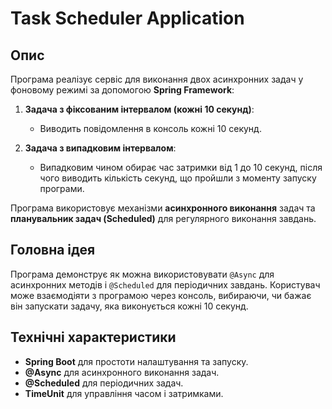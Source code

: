 # Task Scheduler Application

## Опис

Програма реалізує сервіс для виконання двох асинхронних задач у фоновому режимі за допомогою **Spring Framework**:

1. **Задача з фіксованим інтервалом (кожні 10 секунд)**:
    - Виводить повідомлення в консоль кожні 10 секунд.

2. **Задача з випадковим інтервалом**:
    - Випадковим чином обирає час затримки від 1 до 10 секунд, після чого виводить кількість секунд, що пройшли з моменту запуску програми.

Програма використовує механізми **асинхронного виконання** задач та **планувальник задач (Scheduled)** для регулярного виконання завдань.

## Головна ідея

Програма демонструє як можна використовувати `@Async` для асинхронних методів і `@Scheduled` для періодичних завдань. Користувач може взаємодіяти з програмою через консоль, вибираючи, чи бажає він запускати задачу, яка виконується кожні 10 секунд.

## Технічні характеристики

- **Spring Boot** для простоти налаштування та запуску.
- **@Async** для асинхронного виконання задач.
- **@Scheduled** для періодичних задач.
- **TimeUnit** для управління часом і затримками.

